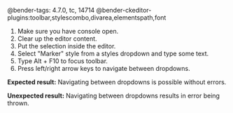 @bender-tags: 4.7.0, tc, 14714
@bender-ckeditor-plugins:toolbar,stylescombo,divarea,elementspath,font

1. Make sure you have console open.
1. Clear up the editor content.
1. Put the selection inside the editor.
1. Select "Marker" style from a styles dropdown and type some text.
1. Type Alt + F10 to focus toolbar.
1. Press left/right arrow keys to navigate between dropdowns.

**Expected result:**
Navigating between dropdowns is possible without errors.

**Unexpected result:**
Navigating between dropdowns results in error being thrown.
